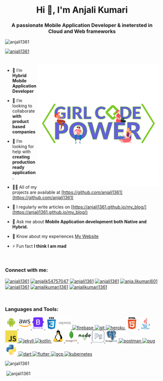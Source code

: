 <h1 align="center">Hi 👋, I'm Anjali Kumari</h1>
<h3 align="center">A passionate Mobile Application Developer & inetersted in Cloud and Web frameworks</h3>

<p align="left"> <img src="https://komarev.com/ghpvc/?username=anjali1361&label=Profile%20views&color=0e75b6&style=flat" alt="anjali1361" /> </p>

<p align="left"> <a href="https://github.com/ryo-ma/github-profile-trophy"><img src="https://github-profile-trophy.vercel.app/?username=anjali1361" alt="anjali1361" /><br></a> </p><br>

<img align ="right" alt="Coding" width="400" src="giphy.gif">

- 🌱 I’m **Hybrid Mobile Application Developer**

- 👯 I’m looking to collaborate **with product based companies**

- 🤝 I’m looking for help with **creating production ready application.**

- 👨‍💻 All of my projects are available at [https://github.com/anjali1361](https://github.com/anjali1361)

- 📝 I regularly write articles on [https://anjali1361.github.io/my_blog/](https://anjali1361.github.io/my_blog/)

- 💬 Ask me about **Mobile Application development both Native and Hybrid.**

- 📄 Know about my experiences [My Website](https://anjali1361.github.io/My_Portfolio_WB/) 

- ⚡ Fun fact **I think I am mad**

<br><h3 align="left">Connect with me:</h3>
<p align="left">
<a href="https://dev.to/anjali1361" target="blank"><img align="center" src="https://cdn.jsdelivr.net/npm/simple-icons@3.0.1/icons/dev-dot-to.svg" alt="anjali1361" height="30" width="40" /></a>
<a href="https://twitter.com/anjalik54757047" target="blank"><img align="center" src="https://cdn.jsdelivr.net/npm/simple-icons@3.0.1/icons/twitter.svg" alt="anjalik54757047" height="30" width="40" /></a>
<a href="https://linkedin.com/in/anjali1361" target="blank"><img align="center" src="https://cdn.jsdelivr.net/npm/simple-icons@3.0.1/icons/linkedin.svg" alt="anjali1361" height="30" width="40" /></a>
<a href="https://fb.com/anjali1361" target="blank"><img align="center" src="https://cdn.jsdelivr.net/npm/simple-icons@3.0.1/icons/facebook.svg" alt="anjali1361" height="30" width="40" /></a>
<a href="https://instagram.com/anja.likumari601" target="blank"><img align="center" src="https://cdn.jsdelivr.net/npm/simple-icons@3.0.1/icons/instagram.svg" alt="anja.likumari601" height="30" width="40" /></a>
<a href="https://www.codechef.com/users/anjali1361" target="blank"><img align="center" src="https://cdn.jsdelivr.net/npm/simple-icons@3.1.0/icons/codechef.svg" alt="anjali1361" height="30" width="40" /></a>
<a href="https://www.hackerrank.com/anjalikumari1361" target="blank"><img align="center" src="https://cdn.jsdelivr.net/npm/simple-icons@3.0.1/icons/hackerrank.svg" alt="anjalikumari1361" height="30" width="40" /></a>
<a href="https://stackoverflow.com/users/12463767/anjali-kumari" target="blank"><img align="center" src="https://cdn.jsdelivr.net/npm/simple-icons@3.0.1/icons/stackoverflow.svg" alt="anjalikumari1361" height="30" width="40" /></a>
</p><br>

<h3 align="left">Languages and Tools:</h3>
<p align="left"> <a href="https://developer.android.com" target="_blank"> <img src="https://raw.githubusercontent.com/devicons/devicon/master/icons/android/android-original-wordmark.svg" alt="android" width="40" height="40"/> </a> <a href="https://aws.amazon.com" target="_blank"> <img src="https://raw.githubusercontent.com/devicons/devicon/master/icons/amazonwebservices/amazonwebservices-original-wordmark.svg" alt="aws" width="40" height="40"/> </a> <a href="https://getbootstrap.com" target="_blank"> <img src="https://raw.githubusercontent.com/devicons/devicon/master/icons/bootstrap/bootstrap-plain-wordmark.svg" alt="bootstrap" width="40" height="40"/> </a> <a href="https://www.w3schools.com/css/" target="_blank"> <img src="https://raw.githubusercontent.com/devicons/devicon/master/icons/css3/css3-original-wordmark.svg" alt="css3" width="40" height="40"/> </a> <a href="https://expressjs.com" target="_blank"> <img src="https://raw.githubusercontent.com/devicons/devicon/master/icons/express/express-original-wordmark.svg" alt="express" width="40" height="40"/> </a> <a href="https://firebase.google.com/" target="_blank"> <img src="https://www.vectorlogo.zone/logos/firebase/firebase-icon.svg" alt="firebase" width="40" height="40"/> </a> <a href="https://git-scm.com/" target="_blank"> <img src="https://www.vectorlogo.zone/logos/git-scm/git-scm-icon.svg" alt="git" width="40" height="40"/> </a> <a href="https://heroku.com" target="_blank"> <img src="https://www.vectorlogo.zone/logos/heroku/heroku-icon.svg" alt="heroku" width="40" height="40"/> </a> <a href="https://www.w3.org/html/" target="_blank"> <img src="https://raw.githubusercontent.com/devicons/devicon/master/icons/html5/html5-original-wordmark.svg" alt="html5" width="40" height="40"/> </a> <a href="https://www.java.com" target="_blank"> <img src="https://raw.githubusercontent.com/devicons/devicon/master/icons/java/java-original.svg" alt="java" width="40" height="40"/> </a> <a href="https://developer.mozilla.org/en-US/docs/Web/JavaScript" target="_blank"> <img src="https://raw.githubusercontent.com/devicons/devicon/master/icons/javascript/javascript-original.svg" alt="javascript" width="40" height="40"/> </a> <a href="https://jekyllrb.com/" target="_blank"> <img src="https://www.vectorlogo.zone/logos/jekyllrb/jekyllrb-icon.svg" alt="jekyll" width="40" height="40"/> </a> <a href="https://kotlinlang.org" target="_blank"> <img src="https://www.vectorlogo.zone/logos/kotlinlang/kotlinlang-icon.svg" alt="kotlin" width="40" height="40"/> </a> <a href="https://www.linux.org/" target="_blank"> <img src="https://raw.githubusercontent.com/devicons/devicon/master/icons/linux/linux-original.svg" alt="linux" width="40" height="40"/> </a> <a href="https://www.mongodb.com/" target="_blank"> <img src="https://raw.githubusercontent.com/devicons/devicon/master/icons/mongodb/mongodb-original-wordmark.svg" alt="mongodb" width="40" height="40"/> </a> <a href="https://nodejs.org" target="_blank"> <img src="https://raw.githubusercontent.com/devicons/devicon/master/icons/nodejs/nodejs-original-wordmark.svg" alt="nodejs" width="40" height="40"/> </a> <a href="https://www.photoshop.com/en" target="_blank"> <img src="https://raw.githubusercontent.com/devicons/devicon/master/icons/photoshop/photoshop-line.svg" alt="photoshop" width="40" height="40"/> </a> <a href="https://www.postgresql.org" target="_blank"> <img src="https://raw.githubusercontent.com/devicons/devicon/master/icons/postgresql/postgresql-original-wordmark.svg" alt="postgresql" width="40" height="40"/> </a> <a href="https://postman.com" target="_blank"> <img src="https://www.vectorlogo.zone/logos/getpostman/getpostman-icon.svg" alt="postman" width="40" height="40"/> </a> <a href="https://pugjs.org" target="_blank"> <img src="https://cdn.worldvectorlogo.com/logos/pug.svg" alt="pug" width="40" height="40"/> </a> <a href="https://www.python.org" target="_blank"> <img src="https://raw.githubusercontent.com/devicons/devicon/master/icons/python/python-original.svg" alt="python" width="40" height="40"/> </a><a href="https://dart.dev" target="_blank"> <img src="https://www.vectorlogo.zone/logos/dartlang/dartlang-icon.svg" alt="dart" width="40" height="40"/> </a> <a href="https://flutter.dev" target="_blank"> <img src="https://www.vectorlogo.zone/logos/flutterio/flutterio-icon.svg" alt="flutter" width="40" height="40"/> </a> <a href="https://cloud.google.com" target="_blank"> <img src="https://www.vectorlogo.zone/logos/google_cloud/google_cloud-icon.svg" alt="gcp" width="40" height="40"/> </a> <a href="https://kubernetes.io" target="_blank"> <img src="https://www.vectorlogo.zone/logos/kubernetes/kubernetes-icon.svg" alt="kubernetes" width="40" height="40"/> </a></p>

<span><img align="left" src="https://github-readme-stats.vercel.app/api/top-langs?username=anjali1361&show_icons=true&locale=en&layout=compact" alt="anjali1361" /></span>&nbsp;&nbsp;

<span>&nbsp;<img align="center" src="https://github-readme-stats.vercel.app/api?username=anjali1361&show_icons=true&locale=en" alt="anjali1361" /></span>
